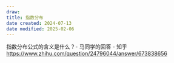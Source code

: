 ```yaml
---
draw:
title: 指数分布
date created: 2024-07-13
date modified: 2025-02-06
---
```


指数分布公式的含义是什么？- 马同学的回答 - 知乎  
https://www.zhihu.com/question/24796044/answer/673838656
